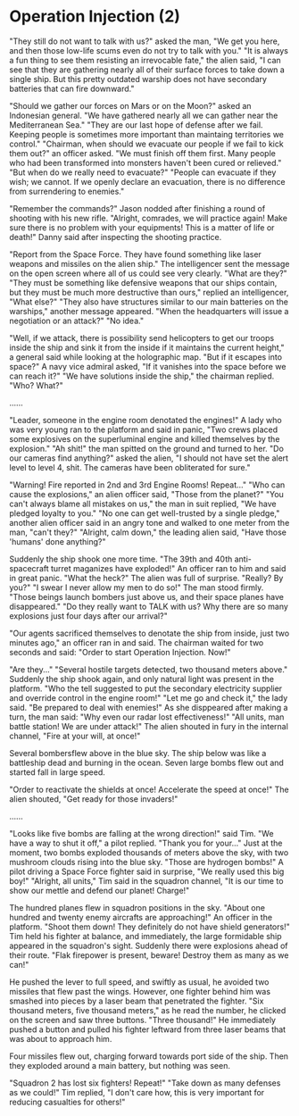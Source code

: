 # Operation Injection (2)

"They still do not want to talk with us?" asked the man, "We get you here, and then those low-life scums even do not try to talk with you." "It is always a fun thing to see them resisting an irrevocable fate," the alien said, "I can see that they are gathering nearly all of their surface forces to take down a single ship. But this pretty outdated warship does not have secondary batteries that can fire downward."

"Should we gather our forces on Mars or on the Moon?" asked an Indonesian general. "We have gathered nearly all we can gather near the Mediterranean Sea." "They are our last hope of defense after we fail. Keeping people is sometimes more important than maintaing territories we control." "Chairman, when should we evacuate our people if we fail to kick them out?" an officer asked. "We must finish off them first. Many people who had been transformed into monsters haven't been cured or relieved." "But when do we really need to evacuate?" "People can evacuate if they wish; we cannot. If we openly declare an evacuation, there is no difference from surrendering to enemies."

"Remember the commands?" Jason nodded after finishing a round of shooting with his new rifle. "Alright, comrades, we will practice again! Make sure there is no problem with your equipments! This is a matter of life or death!" Danny said after inspecting the shooting practice.

"Report from the Space Force. They have found something like laser weapons and missiles on the alien ship." The intelligencer sent the message on the open screen where all of us could see very clearly. "What are they?" "They must be something like defensive weapons that our ships contain, but they must be much more destructive than ours," replied an intelligencer, "What else?" "They also have structures similar to our main batteries on the warships," another message appeared. "When the headquarters will issue a negotiation or an attack?" "No idea."

"Well, if we attack, there is possibility send helicopters to get our troops inside the ship and sink it from the inside if it maintains the current height," a general said while looking at the holographic map. "But if it escapes into space?" A navy vice admiral asked, "If it vanishes into the space before we can reach it?" "We have solutions inside the ship," the chairman replied. "Who? What?"

......

"Leader, someone in the engine room denotated the engines!" A lady who was very young ran to the platform and said in panic, "Two crews placed some explosives on the superluminal engine and killed themselves by the explosion." "Ah shit!" the man spitted on the ground and turned to her. "Do our cameras find anything?" asked the alien, "I should not have set the alert level to level 4, shit. The cameras have been obliterated for sure."

"Warning! Fire reported in 2nd and 3rd Engine Rooms! Repeat..." "Who can cause the explosions," an alien officer said, "Those from the planet?" "You can't always blame all mistakes on us," the man in suit replied, "We have pledged loyalty to you." "No one can get well-trusted by a single pledge," another alien officer said in an angry tone and walked to one meter from the man, "can't they?" "Alright, calm down," the leading alien said, "Have those 'humans' done anything?"

Suddenly the ship shook one more time. "The 39th and 40th anti-spacecraft turret maganizes have exploded!" An officer ran to him and said in great panic. "What the heck?" The alien was full of surprise. "Really? By you?" "I swear I never allow my men to do so!" The man stood firmly. "Those beings launch bombers just above us, and their space planes have disappeared." "Do they really want to TALK with us? Why there are so many explosions just four days after our arrival?"

"Our agents sacrificed themselves to denotate the ship from inside, just two minutes ago," an officer ran in and said. The chairman waited for two seconds and said: "Order to start Operation Injection. Now!"

"Are they..." "Several hostile targets detected, two thousand meters above." Suddenly the ship shook again, and only natural light was present in the platform. "Who the tell suggested to put the secondary electricity supplier and override control in the engine room!" "Let me go and check it," the lady said. "Be prepared to deal with enemies!" As she disppeared after making a turn, the man said: "Why even our radar lost effectiveness!" "All units, man battle station! We are under attack!" The alien shouted in fury in the internal channel, "Fire at your will, at once!"

Several bombersflew above in the blue sky. The ship below was like a battleship dead and burning in the ocean. Seven large bombs flew out and started fall in large speed.

"Order to reactivate the shields at once! Accelerate the speed at once!" The alien shouted, "Get ready for those invaders!"

......

"Looks like five bombs are falling at the wrong direction!" said Tim. "We have a way to shut it off," a pilot replied. "Thank you for your..." Just at the moment, two bombs exploded thousands of meters above the sky, with two mushroom clouds rising into the blue sky. "Those are hydrogen bombs!" A pilot driving a Space Force fighter said in surprise, "We really used this big boy!" "Alright, all units," Tim said in the squadron channel, "It is our time to show our mettle and defend our planet! Charge!"

The hundred planes flew in squadron positions in the sky. "About one hundred and twenty enemy aircrafts are approaching!" An officer in the platform. "Shoot them down! They definitely do not have shield generators!" Tim held his fighter at balance, and immediately, the large formidable ship appeared in the squadron's sight. Suddenly there were explosions ahead of their route. "Flak firepower is present, beware! Destroy them as many as we can!"

He pushed the lever to full speed, and swiftly as usual, he avoided two missiles that flew past the wings. However, one fighter behind him was smashed into pieces by a laser beam that penetrated the fighter. "Six thousand meters, five thousand meters," as he read the number, he clicked on the screen and saw three buttons. "Three thousand!" He immediately pushed a button and pulled his fighter leftward from three laser beams that was about to approach him.

Four missiles flew out, charging forward towards port side of the ship. Then they exploded around a main battery, but nothing was seen.

"Squadron 2 has lost six fighters! Repeat!" "Take down as many defenses as we could!" Tim replied, "I don't care how, this is very important for reducing casualties for others!"